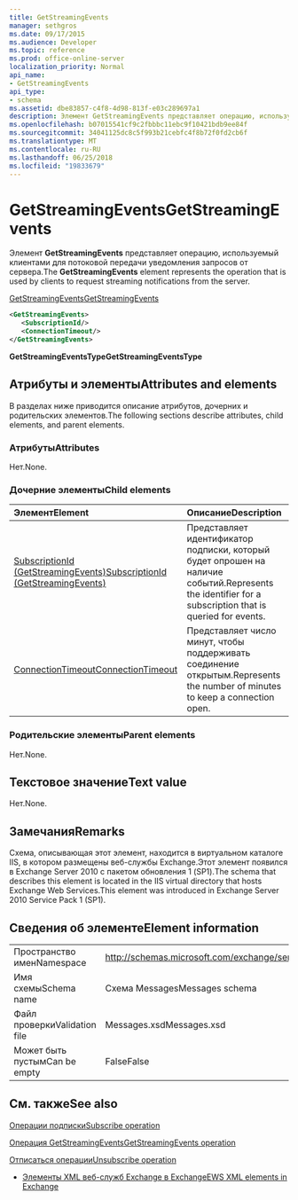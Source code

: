 ```yaml
---
title: GetStreamingEvents
manager: sethgros
ms.date: 09/17/2015
ms.audience: Developer
ms.topic: reference
ms.prod: office-online-server
localization_priority: Normal
api_name:
- GetStreamingEvents
api_type:
- schema
ms.assetid: dbe83857-c4f8-4d98-813f-e03c289697a1
description: Элемент GetStreamingEvents представляет операцию, используемый клиентами для потоковой передачи уведомления запросов от сервера.
ms.openlocfilehash: b07015541cf9c2fbbbc11ebc9f10421bdb9ee84f
ms.sourcegitcommit: 34041125dc8c5f993b21cebfc4f8b72f0fd2cb6f
ms.translationtype: MT
ms.contentlocale: ru-RU
ms.lasthandoff: 06/25/2018
ms.locfileid: "19833679"
---
```

# <a name="getstreamingevents"></a><span data-ttu-id="f8734-103">GetStreamingEvents</span><span class="sxs-lookup"><span data-stu-id="f8734-103">GetStreamingEvents</span></span>

<span data-ttu-id="f8734-104">Элемент **GetStreamingEvents** представляет операцию, используемый клиентами для потоковой передачи уведомления запросов от сервера.</span><span class="sxs-lookup"><span data-stu-id="f8734-104">The **GetStreamingEvents** element represents the operation that is used by clients to request streaming notifications from the server.</span></span> 
  
[<span data-ttu-id="f8734-105">GetStreamingEvents</span><span class="sxs-lookup"><span data-stu-id="f8734-105">GetStreamingEvents</span></span>](getstreamingevents.md)
  
```XML
<GetStreamingEvents>
   <SubscriptionId/>
   <ConnectionTimeout/>
</GetStreamingEvents>
```

 <span data-ttu-id="f8734-106">**GetStreamingEventsType**</span><span class="sxs-lookup"><span data-stu-id="f8734-106">**GetStreamingEventsType**</span></span>
## <a name="attributes-and-elements"></a><span data-ttu-id="f8734-107">Атрибуты и элементы</span><span class="sxs-lookup"><span data-stu-id="f8734-107">Attributes and elements</span></span>

<span data-ttu-id="f8734-108">В разделах ниже приводится описание атрибутов, дочерних и родительских элементов.</span><span class="sxs-lookup"><span data-stu-id="f8734-108">The following sections describe attributes, child elements, and parent elements.</span></span>
  
### <a name="attributes"></a><span data-ttu-id="f8734-109">Атрибуты</span><span class="sxs-lookup"><span data-stu-id="f8734-109">Attributes</span></span>

<span data-ttu-id="f8734-110">Нет.</span><span class="sxs-lookup"><span data-stu-id="f8734-110">None.</span></span>
  
### <a name="child-elements"></a><span data-ttu-id="f8734-111">Дочерние элементы</span><span class="sxs-lookup"><span data-stu-id="f8734-111">Child elements</span></span>

|<span data-ttu-id="f8734-112">**Элемент**</span><span class="sxs-lookup"><span data-stu-id="f8734-112">**Element**</span></span>|<span data-ttu-id="f8734-113">**Описание**</span><span class="sxs-lookup"><span data-stu-id="f8734-113">**Description**</span></span>|
|:-----|:-----|
|[<span data-ttu-id="f8734-114">SubscriptionId (GetStreamingEvents)</span><span class="sxs-lookup"><span data-stu-id="f8734-114">SubscriptionId (GetStreamingEvents)</span></span>](subscriptionid-getstreamingevents.md) <br/> |<span data-ttu-id="f8734-115">Представляет идентификатор подписки, который будет опрошен на наличие событий.</span><span class="sxs-lookup"><span data-stu-id="f8734-115">Represents the identifier for a subscription that is queried for events.</span></span>  <br/> |
|[<span data-ttu-id="f8734-116">ConnectionTimeout</span><span class="sxs-lookup"><span data-stu-id="f8734-116">ConnectionTimeout</span></span>](connectiontimeout.md) <br/> |<span data-ttu-id="f8734-117">Представляет число минут, чтобы поддерживать соединение открытым.</span><span class="sxs-lookup"><span data-stu-id="f8734-117">Represents the number of minutes to keep a connection open.</span></span>  <br/> |
   
### <a name="parent-elements"></a><span data-ttu-id="f8734-118">Родительские элементы</span><span class="sxs-lookup"><span data-stu-id="f8734-118">Parent elements</span></span>

<span data-ttu-id="f8734-119">Нет.</span><span class="sxs-lookup"><span data-stu-id="f8734-119">None.</span></span>
  
## <a name="text-value"></a><span data-ttu-id="f8734-120">Текстовое значение</span><span class="sxs-lookup"><span data-stu-id="f8734-120">Text value</span></span>

<span data-ttu-id="f8734-121">Нет.</span><span class="sxs-lookup"><span data-stu-id="f8734-121">None.</span></span>
  
## <a name="remarks"></a><span data-ttu-id="f8734-122">Замечания</span><span class="sxs-lookup"><span data-stu-id="f8734-122">Remarks</span></span>

<span data-ttu-id="f8734-123">Схема, описывающая этот элемент, находится в виртуальном каталоге IIS, в котором размещены веб-службы Exchange.Этот элемент появился в Exchange Server 2010 с пакетом обновления 1 (SP1).</span><span class="sxs-lookup"><span data-stu-id="f8734-123">The schema that describes this element is located in the IIS virtual directory that hosts Exchange Web Services.This element was introduced in Exchange Server 2010 Service Pack 1 (SP1).</span></span>
  
## <a name="element-information"></a><span data-ttu-id="f8734-124">Сведения об элементе</span><span class="sxs-lookup"><span data-stu-id="f8734-124">Element information</span></span>

|||
|:-----|:-----|
|<span data-ttu-id="f8734-125">Пространство имен</span><span class="sxs-lookup"><span data-stu-id="f8734-125">Namespace</span></span>  <br/> |http://schemas.microsoft.com/exchange/services/2006/messages  <br/> |
|<span data-ttu-id="f8734-126">Имя схемы</span><span class="sxs-lookup"><span data-stu-id="f8734-126">Schema name</span></span>  <br/> |<span data-ttu-id="f8734-127">Схема Messages</span><span class="sxs-lookup"><span data-stu-id="f8734-127">Messages schema</span></span>  <br/> |
|<span data-ttu-id="f8734-128">Файл проверки</span><span class="sxs-lookup"><span data-stu-id="f8734-128">Validation file</span></span>  <br/> |<span data-ttu-id="f8734-129">Messages.xsd</span><span class="sxs-lookup"><span data-stu-id="f8734-129">Messages.xsd</span></span>  <br/> |
|<span data-ttu-id="f8734-130">Может быть пустым</span><span class="sxs-lookup"><span data-stu-id="f8734-130">Can be empty</span></span>  <br/> |<span data-ttu-id="f8734-131">False</span><span class="sxs-lookup"><span data-stu-id="f8734-131">False</span></span>  <br/> |
   
## <a name="see-also"></a><span data-ttu-id="f8734-132">См. также</span><span class="sxs-lookup"><span data-stu-id="f8734-132">See also</span></span>



[<span data-ttu-id="f8734-133">Операции подписки</span><span class="sxs-lookup"><span data-stu-id="f8734-133">Subscribe operation</span></span>](subscribe-operation.md)
  
[<span data-ttu-id="f8734-134">Операция GetStreamingEvents</span><span class="sxs-lookup"><span data-stu-id="f8734-134">GetStreamingEvents operation</span></span>](getstreamingevents-operation.md)
  
[<span data-ttu-id="f8734-135">Отписаться операции</span><span class="sxs-lookup"><span data-stu-id="f8734-135">Unsubscribe operation</span></span>](unsubscribe-operation.md)


- [<span data-ttu-id="f8734-136">Элементы XML веб-служб Exchange в Exchange</span><span class="sxs-lookup"><span data-stu-id="f8734-136">EWS XML elements in Exchange</span></span>](ews-xml-elements-in-exchange.md)

